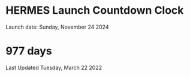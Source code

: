# HERMES Launch Countdown Clock

Launch date: Sunday, November 24 2024
# 977 days

Last Updated Tuesday, March 22 2022